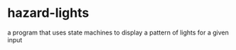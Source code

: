 # hazard-lights
a program that uses state machines to display a pattern of lights for a given input 
